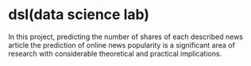 # dsl(data science lab)
In this project, predicting the number of shares of each described news article
the prediction of online news popularity is a significant area of research with considerable theoretical and practical implications.
